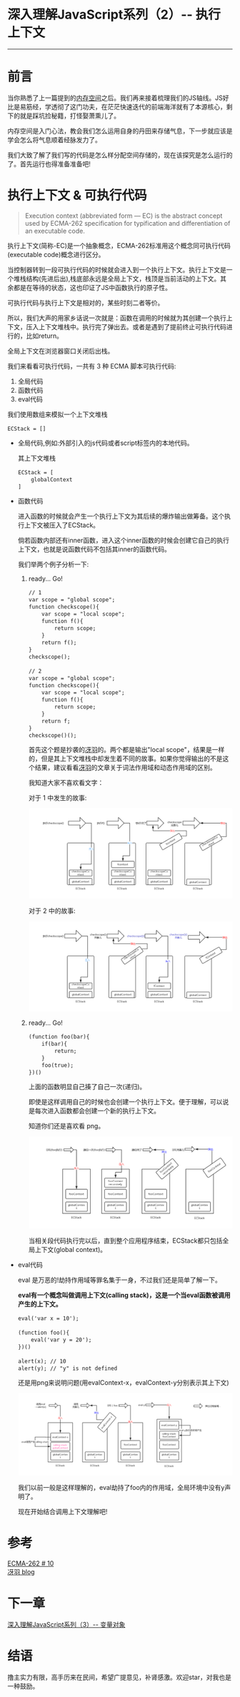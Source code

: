 # 深入理解JavaScript系列（2）-- 执行上下文
***


# 前言

当你熟悉了上一篇提到的<a href='memory.md'>内存空间</a>之后。我们再来接着梳理我们的JS轴线。JS好比是易筋经，学透彻了这门功夫，在茫茫快速迭代的前端海洋就有了本源核心，剩下的就是踩坑捡秘籍，打怪娶萧熏儿了。

内存空间是入门心法，教会我们怎么运用自身的丹田来存储气息，下一步就应该是学会怎么将气息顺着经脉发力了。

我们大致了解了我们写的代码是怎么样分配空间存储的，现在该探究是怎么运行的了。首先运行也得准备准备吧!


# 执行上下文 & 可执行代码

>Execution context (abbreviated form — EC) is the abstract concept used by ECMA-262 specification for typification and differentiation of an executable code.


执行上下文(简称-EC)是一个抽象概念，ECMA-262标准用这个概念同可执行代码(executable code)概念进行区分。

当控制器转到一段可执行代码的时候就会进入到一个执行上下文。执行上下文是一个堆栈结构(先进后出),栈底部永远是全局上下文，栈顶是当前活动的上下文。其余都是在等待的状态，这也印证了JS中函数执行的原子性。

可执行代码与执行上下文是相对的，某些时刻二者等价。

所以，我们大声的用家乡话说一次就是：函数在调用的时候就为其创建一个执行上下文，压入上下文堆栈中。执行完了弹出去。或者是遇到了提前终止可执行代码进行的，比如return。

全局上下文在浏览器窗口关闭后出栈。

我们来看看可执行代码，一共有 3 种 ECMA 脚本可执行代码:

1. 全局代码
2. 函数代码
3. eval代码

我们使用数组来模拟一个上下文堆栈

```
ECStack = []
```

* 全局代码,例如:外部引入的js代码或者script标签内的本地代码。
 
    其上下文堆栈

    ```
    ECStack = [
        globalContext
    ]
    ```


* 函数代码

    进入函数的时候就会产生一个执行上下文为其后续的爆炸输出做筹备。这个执行上下文被压入了ECStack。

    倘若函数内部还有inner函数，进入这个inner函数的时候会创建它自己的执行上下文，也就是说函数代码不包括其inner的函数代码。

    我们举两个例子分析一下:

    1. ready... Go!
    
        ```
        // 1
        var scope = "global scope";
        function checkscope(){
            var scope = "local scope";
            function f(){
                return scope;
            }
            return f();
        }
        checkscope();

        // 2
        var scope = "global scope";
        function checkscope(){
            var scope = "local scope";
            function f(){
                return scope;
            }
            return f;
        }
        checkscope()();
        ```
        
        首先这个题是抄袭的<a href='https://github.com/mqyqingfeng'>冴羽</a>的。两个都是输出"local scope"，结果是一样的，但是其上下文堆栈中却发生着不同的故事。如果你觉得输出的不是这个结果，建议看看<a href='https://github.com/mqyqingfeng'>冴羽</a>的文章关于词法作用域和动态作用域的区别。

        我知道大家不喜欢看文字：

        对于 1 中发生的故事:
        
        ![stack1](./imgs/stack1.png)

        对于 2 中的故事:

        ![stack2](./imgs/stack2.png)

    2. ready... Go!
        
        ```
        (function foo(bar){
            if(bar){
                return;
            }
            foo(true);
        })()
        ```

        上面的函数明显自己揍了自己一次(递归)。
        
        即使是这样调用自己的时候也会创建一个执行上下文。便于理解，可以说是每次进入函数都会创建一个新的执行上下文。

        知道你们还是喜欢看 png。

        ![stack3](./imgs/stack3.png)

        当相关段代码执行完以后，直到整个应用程序结束，ECStack都只包括全局上下文(global context)。

* eval代码

    eval 是万恶的!劫持作用域等罪名集于一身，不过我们还是简单了解一下。

    **eval有一个概念叫做调用上下文(calling stack)，这是一个当eval函数被调用产生的上下文。**

    ```
    eval('var x = 10');

    (function foo(){
        eval('var y = 20');
    })()

    alert(x); // 10
    alert(y); // "y" is not defined
    ```

    还是用png来说明问题(用evalContext-x，evalContext-y分别表示其上下文)
    
    ![eval](./imgs/eval1.png)

    我们以前一般是这样理解的，eval劫持了foo内的作用域，全局环境中没有y声明了。

    现在开始结合调用上下文理解吧!

# 参考

<a href='https://bclary.com/log/2004/11/07/#a-10'>ECMA-262 # 10</a></br>
<a href='https://github.com/mqyqingfeng/Blog/issues/4'>冴羽 blog</a></br>

# 下一章

<a href='vo.md'>深入理解JavaScript系列（3）-- 变量对象</a>

# 结语

撸主实力有限，高手历来在民间，希望广提意见，补肾感激。欢迎star，对我也是一种鼓励。